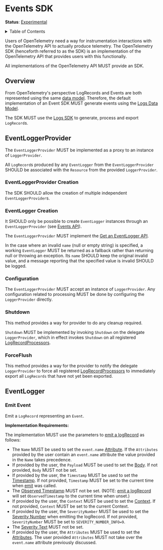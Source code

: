 # Events SDK

**Status**: [Experimental](../document-status.md)

<details>
<summary>Table of Contents</summary>

<!-- Re-generate TOC with `markdown-toc --no-first-h1 -i` -->

<!-- toc -->

- [Overview](#overview)
- [EventLoggerProvider](#eventloggerprovider)
  * [EventLoggerProvider Creation](#eventloggerprovider-creation)
  * [EventLogger Creation](#eventlogger-creation)
  * [Configuration](#configuration)
  * [Shutdown](#shutdown)
  * [ForceFlush](#forceflush)
- [EventLogger](#eventlogger)
  * [Emit Event](#emit-event)

<!-- tocstop -->

</details>

Users of OpenTelemetry need a way for instrumentation interactions with the
OpenTelemetry API to actually produce telemetry. The OpenTelemetry SDK
(henceforth referred to as the SDK) is an implementation of the OpenTelemetry
API that provides users with this functionally.

All implementations of the OpenTelemetry API MUST provide an SDK.

## Overview

From OpenTelemetry's perspective LogRecords and Events are both represented
using the same [data model](./event-api.md#data-model). Therefore, the default
implementation of an Event SDK MUST generate events using the [Logs Data Model](./data-model.md).

The SDK MUST use the [Logs SDK](./sdk.md) to generate, process and export `LogRecord`s.

## EventLoggerProvider

The `EventLoggerProvider` MUST be implemented as a proxy to an instance of `LoggerProvider`.

All `LogRecord`s produced by any `EventLogger` from the `EventLoggerProvider` SHOULD be associated with the `Resource` from the provided `LoggerProvider`.

### EventLoggerProvider Creation

The SDK SHOULD allow the creation of multiple independent `EventLoggerProvider`s.

### EventLogger Creation

It SHOULD only be possible to create `EventLogger` instances through an `EventLoggerProvider`
(see [Events API](event-api.md)).

The `EventLoggerProvider` MUST implement the [Get an EventLogger API](event-api.md#get-an-eventlogger).

In the case where an invalid `name` (null or empty string) is specified, a
working `EventLogger` MUST be returned as a fallback rather than returning null or
throwing an exception. Its `name` SHOULD keep the original invalid value, and a
message reporting that the specified value is invalid SHOULD be logged.

### Configuration

The `EventLoggerProvider` MUST accept an instance of `LoggerProvider`. Any configuration
related to processing MUST be done by configuring the `LoggerProvider` directly.

### Shutdown

This method provides a way for provider to do any cleanup required.

`Shutdown` MUST be implemented by invoking `Shutdown` on the delegate
`LoggerProvider`, which in effect invokes `Shutdown` on all registered
[LogRecordProcessors](sdk.md#logrecordprocessor).

### ForceFlush

This method provides a way for the provider to notify the delegate `LoggerProvider`
to force all registered [LogRecordProcessors](sdk.md#logrecordprocessor) to immediately export all
`LogRecords` that have not yet been exported.

## EventLogger

### Emit Event

Emit a `LogRecord` representing an `Event`.

**Implementation Requirements:**

The implementation MUST use the parameters
to [emit a logRecord](./bridge-api.md#emit-a-logrecord) as follows:

* The `Name` MUST be used to set
  the `event.name` [Attribute](./data-model.md#field-attributes). If
  the `Attributes` provided by the user contain an `event.name` attribute the
  value provided in the `Name` takes precedence.
* If provided by the user, the `Payload` MUST be used to set
  the [Body](./data-model.md#field-body). If not provided, `Body` MUST not be
  set.
* If provided by the user, the `Timestamp` MUST be used to set
  the [Timestamp](./data-model.md#field-timestamp). If not provided, `Timestamp`
  MUST be set to the current time when [emit](#emit-event) was called.
* The [Observed Timestamp](./data-model.md#field-observedtimestamp) MUST not be
  set. (NOTE: [emit a logRecord](./bridge-api.md#emit-a-logrecord) will
  set `ObservedTimestamp` to the current time when unset.)
* If provided by the user, the `Context` MUST be used to set
  the [Context](./bridge-api.md#emit-a-logrecord). If not provided, `Context`
  MUST be set to the current Context.
* If provided by the user, the `SeverityNumber` MUST be used to set
  the [Severity Number](./data-model.md#field-severitynumber) when emitting the
  logRecord. If not provided, `SeverityNumber` MUST be set
  to `SEVERITY_NUMBER_INFO=9`.
* The [Severity Text](./data-model.md#field-severitytext) MUST not be set.
* If provided by the user, the `Attributes` MUST be used to set
  the [Attributes](./data-model.md#field-attributes). The user
  provided `Attributes` MUST not take over the `event.name`
  attribute previously discussed.
